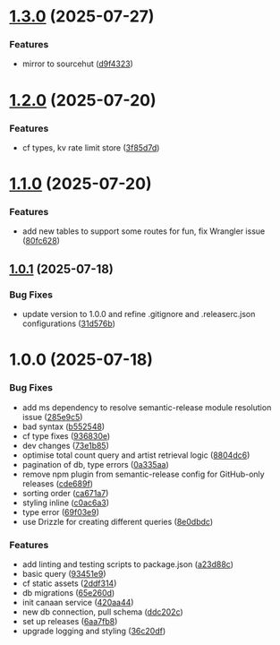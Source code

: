 # [1.3.0](https://github.com/et0and/natto/compare/v1.2.0...v1.3.0) (2025-07-27)


### Features

* mirror to sourcehut ([d9f4323](https://github.com/et0and/natto/commit/d9f43236f4ecc821c7f9ad899f0fcc3a864fb901))

# [1.2.0](https://github.com/et0and/natto/compare/v1.1.0...v1.2.0) (2025-07-20)


### Features

* cf types, kv rate limit store ([3f85d7d](https://github.com/et0and/natto/commit/3f85d7de99c05f58afa7b43352eb075bf9637352))

# [1.1.0](https://github.com/et0and/natto/compare/v1.0.1...v1.1.0) (2025-07-20)


### Features

* add new tables to support some routes for fun, fix Wrangler issue ([80fc628](https://github.com/et0and/natto/commit/80fc628c2a3975424174d4cfc379c31d2950d1a3))

## [1.0.1](https://github.com/et0and/canaan/compare/v1.0.0...v1.0.1) (2025-07-18)


### Bug Fixes

* update version to 1.0.0 and refine .gitignore and .releaserc.json configurations ([31d576b](https://github.com/et0and/canaan/commit/31d576b6447bc77914e335f3da7bbc40243b8692))

# 1.0.0 (2025-07-18)


### Bug Fixes

* add ms dependency to resolve semantic-release module resolution issue ([285e9c5](https://github.com/et0and/canaan/commit/285e9c5403ea126eabfcfda68c356466a46b344e))
* bad syntax ([b552548](https://github.com/et0and/canaan/commit/b552548acf4b1a9969f0e8942d5944f56c71fb54))
* cf type fixes ([936830e](https://github.com/et0and/canaan/commit/936830e9a5a696376d8fcbfa52c4e7ff051728f3))
* dev changes ([73e1b85](https://github.com/et0and/canaan/commit/73e1b8593609329ca0e5f499c56d92c381247f9e))
* optimise total count query and artist retrieval logic ([8804dc6](https://github.com/et0and/canaan/commit/8804dc6e63b1d845d953b3a869adde2a49c6177f))
* pagination of db, type errors ([0a335aa](https://github.com/et0and/canaan/commit/0a335aac8f5826239ca49447c613e93143a1d6f8))
* remove npm plugin from semantic-release config for GitHub-only releases ([cde689f](https://github.com/et0and/canaan/commit/cde689fb1ea741ddc7ed1c6c5f35f2f9c76d5afb))
* sorting order ([ca671a7](https://github.com/et0and/canaan/commit/ca671a72498e8a826b8532bfea7cd86ba908b477))
* styling inline ([c0ac6a3](https://github.com/et0and/canaan/commit/c0ac6a3d44fd550375f5310e998f92039cbe1ce3))
* type error ([69f03e9](https://github.com/et0and/canaan/commit/69f03e92ea6351283de5921a7bcaf960faf81c71))
* use Drizzle for creating different queries ([8e0dbdc](https://github.com/et0and/canaan/commit/8e0dbdc9c5cc622ce3b6133eb3a7a51a9597e4d6))


### Features

* add linting and testing scripts to package.json ([a23d88c](https://github.com/et0and/canaan/commit/a23d88cabc1313914e2709f32a4bfcc18de5ec39))
* basic query ([93451e9](https://github.com/et0and/canaan/commit/93451e9e71a5fae8497ce4fb09792628fc85cd1a))
* cf static assets ([2ddf314](https://github.com/et0and/canaan/commit/2ddf31461c1c43c60560d12d4db1db1719092ac2))
* db migrations ([65e260d](https://github.com/et0and/canaan/commit/65e260dd8c8e161e7fdaeefb47f08444ed2fc065))
* init canaan service ([420aa44](https://github.com/et0and/canaan/commit/420aa4431c4958754314452230e0db03cc1e3e34))
* new db connection, pull schema ([ddc202c](https://github.com/et0and/canaan/commit/ddc202cf90a8bfbe838dfde8d4ba16081390d6f4))
* set up releases ([6aa7fb8](https://github.com/et0and/canaan/commit/6aa7fb8e864865fec0628a1919484912ab7421dc))
* upgrade logging and styling ([36c20df](https://github.com/et0and/canaan/commit/36c20df32e77198379105e816eb497a4e77a50ed))
